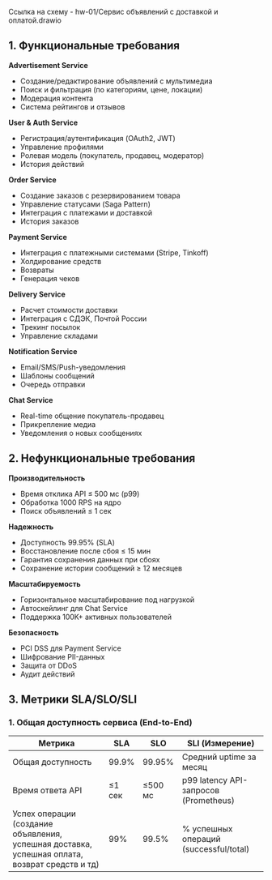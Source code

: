 Ссылка на схему - hw-01/Сервис объявлений с доставкой и оплатой.drawio

## **1. Функциональные требования**

**Advertisement Service**
    <ul>
	   <li>Создание/редактирование объявлений с мультимедиа</li>
	   <li>Поиск и фильтрация (по категориям, цене, локации)</li>
	   <li>Модерация контента</li>
	   <li>Система рейтингов и отзывов</li>
   </ul>

**User & Auth Service**
   <ul>
	   <li>Регистрация/аутентификация (OAuth2, JWT)</li>
	   <li>Управление профилями</li>
	   <li>Ролевая модель (покупатель, продавец, модератор)</li>
	   <li>История действий</li>
   </ul>  

**Order Service**    
   <ul>
	   <li>Создание заказов с резервированием товара</li>
	   <li>Управление статусами (Saga Pattern)</li>
	   <li>Интеграция с платежами и доставкой</li>
	   <li>История заказов</li>
   </ul> 

**Payment Service**  
   <ul>
	   <li>Интеграция с платежными системами (Stripe, Tinkoff)</li>
	   <li>Холдирование средств</li>
	   <li>Возвраты</li>
	   <li>Генерация чеков</li>
   </ul> 

**Delivery Service** 
   <ul>
	   <li>Расчет стоимости доставки</li>
	   <li>Интеграция с СДЭК, Почтой России</li>
	   <li>Трекинг посылок</li>
	   <li>Управление складами</li>
   </ul> 

**Notification Service** 
   <ul>
	   <li>Email/SMS/Push-уведомления</li>
	   <li>Шаблоны сообщений</li>
	   <li>Очередь отправки</li>
   </ul>  

**Chat Service** 
   <ul>
	   <li>Real-time общение покупатель-продавец</li>
	   <li>Прикрепление медиа</li>
	   <li>Уведомления о новых сообщениях</li>
   </ul>  

## 2. Нефункциональные требования

**Производительность**
   <ul>
	   <li>Время отклика API ≤ 500 мс (p99)</li>
	   <li>Обработка 1000 RPS на ядро</li>
	   <li>Поиск объявлений ≤ 1 сек</li>
   </ul>  

**Надежность**   
   <ul>
	   <li>Доступность 99.95% (SLA)</li>
	   <li>Восстановление после сбоя ≤ 15 мин</li>
	   <li>Гарантия сохранения данных при сбоях</li>
	   <li>Сохранение истории сообщений ≥ 12 месяцев</li>
   </ul>  

**Масштабируемость** 
   <ul>
	   <li>Горизонтальное масштабирование под нагрузкой</li>
	   <li>Автоскейлинг для Chat Service</li>
	   <li>Поддержка 100K+ активных пользователей</li>
   </ul> 

**Безопасность** 
   <ul>
	   <li>PCI DSS для Payment Service</li>
	   <li>Шифрование PII-данных</li>
	   <li>Защита от DDoS</li>
	   <li>Аудит действий</li>
   </ul>  

## 3. Метрики SLA/SLO/SLI

### 1. Общая доступность сервиса (End-to-End)
| Метрика | SLA | SLO | SLI (Измерение) | 
|-----------------------|---------|----------|------------------------------------------| 
| Общая доступность | 99.9% | 99.95% | Средний uptime за месяц |
| Время ответа API | ≤1 сек | ≤500 мс | p99 latency API-запросов (Prometheus) |
| Успех операции (создание объявления, успешная доставка, успешная оплата, возврат средств и тд) | 99% | 99.5% | % успешных операций (successful/total) |

  
   
